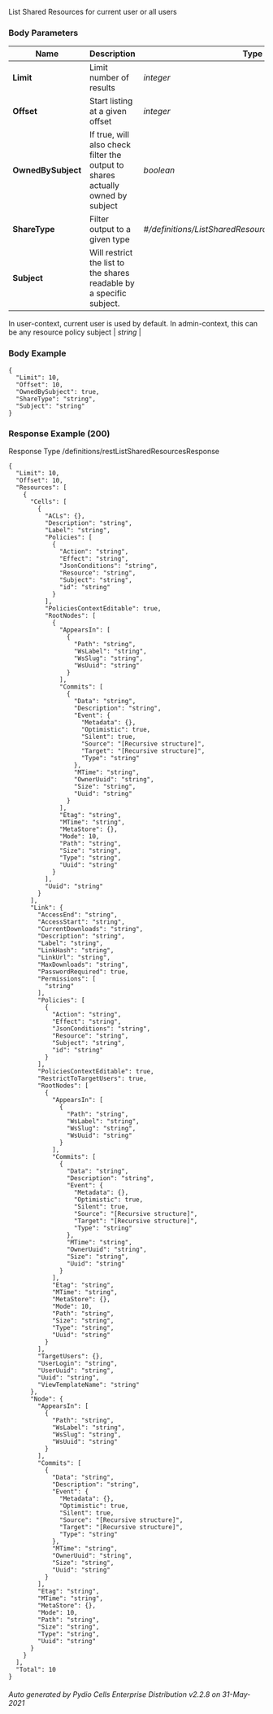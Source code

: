 






 
List Shared Resources for current user or all users  


### Body Parameters

Name | Description | Type | Required
---|---|---|---
**Limit** | Limit number of results | _integer_ |   
**Offset** | Start listing at a given offset | _integer_ |   
**OwnedBySubject** | If true, will also check filter the output to shares actually owned by subject | _boolean_ |   
**ShareType** | Filter output to a given type | _#/definitions/ListSharedResourcesRequestListShareType_ |   
**Subject** | Will restrict the list to the shares readable by a specific subject.
In user-context, current user is used by default. In admin-context, this can
be any resource policy subject | _string_ |   


### Body Example
```
{
  "Limit": 10,
  "Offset": 10,
  "OwnedBySubject": true,
  "ShareType": "string",
  "Subject": "string"
}
```






### Response Example (200)
Response Type /definitions/restListSharedResourcesResponse

```
{
  "Limit": 10,
  "Offset": 10,
  "Resources": [
    {
      "Cells": [
        {
          "ACLs": {},
          "Description": "string",
          "Label": "string",
          "Policies": [
            {
              "Action": "string",
              "Effect": "string",
              "JsonConditions": "string",
              "Resource": "string",
              "Subject": "string",
              "id": "string"
            }
          ],
          "PoliciesContextEditable": true,
          "RootNodes": [
            {
              "AppearsIn": [
                {
                  "Path": "string",
                  "WsLabel": "string",
                  "WsSlug": "string",
                  "WsUuid": "string"
                }
              ],
              "Commits": [
                {
                  "Data": "string",
                  "Description": "string",
                  "Event": {
                    "Metadata": {},
                    "Optimistic": true,
                    "Silent": true,
                    "Source": "[Recursive structure]",
                    "Target": "[Recursive structure]",
                    "Type": "string"
                  },
                  "MTime": "string",
                  "OwnerUuid": "string",
                  "Size": "string",
                  "Uuid": "string"
                }
              ],
              "Etag": "string",
              "MTime": "string",
              "MetaStore": {},
              "Mode": 10,
              "Path": "string",
              "Size": "string",
              "Type": "string",
              "Uuid": "string"
            }
          ],
          "Uuid": "string"
        }
      ],
      "Link": {
        "AccessEnd": "string",
        "AccessStart": "string",
        "CurrentDownloads": "string",
        "Description": "string",
        "Label": "string",
        "LinkHash": "string",
        "LinkUrl": "string",
        "MaxDownloads": "string",
        "PasswordRequired": true,
        "Permissions": [
          "string"
        ],
        "Policies": [
          {
            "Action": "string",
            "Effect": "string",
            "JsonConditions": "string",
            "Resource": "string",
            "Subject": "string",
            "id": "string"
          }
        ],
        "PoliciesContextEditable": true,
        "RestrictToTargetUsers": true,
        "RootNodes": [
          {
            "AppearsIn": [
              {
                "Path": "string",
                "WsLabel": "string",
                "WsSlug": "string",
                "WsUuid": "string"
              }
            ],
            "Commits": [
              {
                "Data": "string",
                "Description": "string",
                "Event": {
                  "Metadata": {},
                  "Optimistic": true,
                  "Silent": true,
                  "Source": "[Recursive structure]",
                  "Target": "[Recursive structure]",
                  "Type": "string"
                },
                "MTime": "string",
                "OwnerUuid": "string",
                "Size": "string",
                "Uuid": "string"
              }
            ],
            "Etag": "string",
            "MTime": "string",
            "MetaStore": {},
            "Mode": 10,
            "Path": "string",
            "Size": "string",
            "Type": "string",
            "Uuid": "string"
          }
        ],
        "TargetUsers": {},
        "UserLogin": "string",
        "UserUuid": "string",
        "Uuid": "string",
        "ViewTemplateName": "string"
      },
      "Node": {
        "AppearsIn": [
          {
            "Path": "string",
            "WsLabel": "string",
            "WsSlug": "string",
            "WsUuid": "string"
          }
        ],
        "Commits": [
          {
            "Data": "string",
            "Description": "string",
            "Event": {
              "Metadata": {},
              "Optimistic": true,
              "Silent": true,
              "Source": "[Recursive structure]",
              "Target": "[Recursive structure]",
              "Type": "string"
            },
            "MTime": "string",
            "OwnerUuid": "string",
            "Size": "string",
            "Uuid": "string"
          }
        ],
        "Etag": "string",
        "MTime": "string",
        "MetaStore": {},
        "Mode": 10,
        "Path": "string",
        "Size": "string",
        "Type": "string",
        "Uuid": "string"
      }
    }
  ],
  "Total": 10
}
```




###### Auto generated by Pydio Cells Enterprise Distribution v2.2.8 on 31-May-2021
